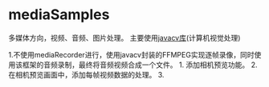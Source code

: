# mediaSamples
多媒体方向，视频、音频、图片处理。
主要使用[javacv库](https://github.com/bytedeco/javacv)(计算机视觉处理)

1.不使用mediaRecorder进行，使用javacv封装的FFMPEG实现逐帧录像，同时使用该框架的音频录制，最终将音频视频合成一个文件。
    1. 添加相机预览功能。
    2. 在相机预览画面中，添加每帧视频数据的处理。
    3. 


